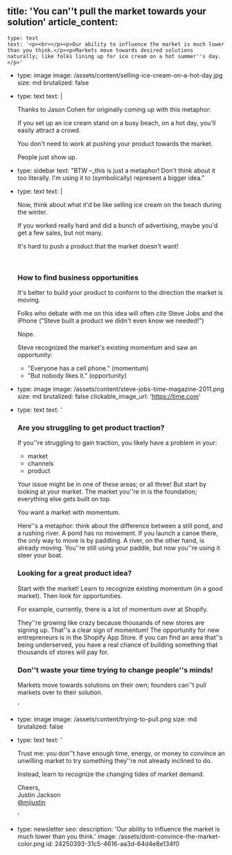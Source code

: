 title: 'You can''t pull the market towards your solution'
article_content:
  -
    type: text
    text: '<p><br></p><p>Our ability to influence the market is much lower than you think.</p><p>Markets move towards desired solutions naturally; like folks lining up for ice cream on a hot summer''s day.</p>'
  -
    type: image
    image: /assets/content/selling-ice-cream-on-a-hot-day.jpg
    size: md
    brutalized: false
  -
    type: text
    text: |
      <p>Thanks to Jason Cohen for originally coming up with this metaphor:</p><p>If you set up an ice cream stand on a busy beach, on a hot day, you'll easily attract a crowd.
      
      You don't need to work at pushing your product towards the market.
      
      People just show up.</p>
  -
    type: sidebar
    text: "BTW –\_this is just a metaphor! Don't think about it too literally. I'm using it to (symbolically) represent a bigger idea."
  -
    type: text
    text: |
      <p>Now, think about what it'd be like selling ice cream on the beach during the winter.
      
      If you worked really hard and did a bunch of advertising, maybe you'd get a few sales, but not many.
      
      It's hard to push a product that the market doesn't want!</p><p><br></p><h3>How to find business opportunities</h3><p>It's better to build your product to conform to the direction the market is moving.</p><p>Folks who debate with me on this idea will often cite Steve Jobs and the iPhone ("Steve built a product we didn't even know we needed!")</p><p>Nope.</p><p>Steve recognized the market's existing momentum and saw an opportunity:</p><ul><li>"Everyone has a cell phone." (momentum)</li><li>"But nobody likes it." (opportunity)</li></ul>
  -
    type: image
    image: /assets/content/steve-jobs-time-magazine-2011.png
    size: md
    brutalized: false
    clickable_image_url: 'https://time.com'
  -
    type: text
    text: '<h3>Are you struggling to get product traction?</h3><p>If you''re struggling to gain traction, you likely have a problem in your:</p><ul><li>market</li><li>channels</li><li>product</li></ul><p>Your issue might be in one of these areas; or all three! But start by looking at your market. The market you''re in is the foundation; everything else gets built on top.</p><p>You want a market with momentum.</p><p>Here''s a metaphor: think about the difference between a still pond, and a rushing river. A pond has no movement. If you launch a canoe there, the only way to move is by paddling. A river, on the other hand, is already moving. You''re still using your paddle, but now you''re using it steer your boat.</p><h3>Looking for a great product idea?&nbsp;</h3><p>Start with the market! Learn to recognize existing momentum (in a good market). Then look for opportunities.</p><p>For example, currently, there is a lot of momentum over at Shopify.&nbsp;</p><p>They''re growing like crazy because thousands of new stores are signing up. That''s a clear sign of momentum! The opportunity for new entrepreneurs is in the Shopify App Store. If you can find an area that''s being underserved, you have a real chance of building something that thousands of stores will pay for.</p><h3>Don''t waste your time trying to change people''s minds!</h3><p>Markets move towards solutions on their own; founders can''t pull markets over to their solution.</p>'
  -
    type: image
    image: /assets/content/trying-to-pull.png
    size: md
    brutalized: false
  -
    type: text
    text: '<p>Trust me: you don''t have enough time, energy, or money to convince an unwilling market to try something they''re not already inclined to do.</p><p>Instead, learn to recognize the changing tides of market demand.</p><p>Cheers,<br>Justin Jackson<br><a href="https://twitter.com/mijustin">@mijustin</a></p>'
  -
    type: newsletter
seo:
  description: 'Our ability to influence the market is much lower than you think.'
  image: /assets/dont-convince-the-market-color.png
id: 24250393-31c5-4616-aa3d-64d4e8e134f0
